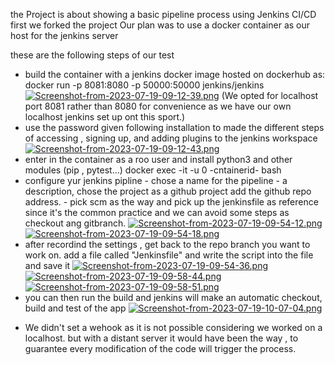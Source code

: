 the Project is about showing a basic pipeline process using Jenkins CI/CD
first we forked the project 
Our plan was to use a docker container as our host for the jenkins server

these are the following steps of our test 
- build the container with a jenkins docker image hosted on dockerhub as:
docker run -p 8081:8080 -p 50000:50000 jenkins/jenkins
[![Screenshot-from-2023-07-19-09-12-39.png](https://i.postimg.cc/Dy0VwcRj/Screenshot-from-2023-07-19-09-12-39.png)](https://postimg.cc/fkGqHYzm)
(We opted for localhost port 8081 rather than 8080 for convenience as we have our own localhost jenkins set up ont this sport.)
- use the password given following installation to made the different steps of accessing , signing up, and adding plugins to the jenkins workspace
[![Screenshot-from-2023-07-19-09-12-43.png](https://i.postimg.cc/sD7LX0wJ/Screenshot-from-2023-07-19-09-12-43.png)](https://postimg.cc/Whp8YSRD)
- enter in the container as a roo user and install python3 and other modules (pip , pytest...)
  docker exec -it -u 0 -cntainerid- bash
- configure yur jenkins pipline
          - chose a name for the pipeline
          -  a description, chose the project as a github project add the github repo address.
          -  pick scm as the way and pick up the jenkinsfile as reference since it's the common practice and we can avoid some steps as checkout ang gitbranch.
  [![Screenshot-from-2023-07-19-09-54-12.png](https://i.postimg.cc/5ywDZPrp/Screenshot-from-2023-07-19-09-54-12.png)](https://postimg.cc/D4wCGcnb)
  [![Screenshot-from-2023-07-19-09-54-18.png](https://i.postimg.cc/x8S4yvdm/Screenshot-from-2023-07-19-09-54-18.png)](https://postimg.cc/9RJbcqZX)
-  after recordind the settings , get back to the repo branch you want to work on. add a file called "Jenkinsfile" and write the script into the file and save it
  [![Screenshot-from-2023-07-19-09-54-36.png](https://i.postimg.cc/1tKp2wHw/Screenshot-from-2023-07-19-09-54-36.png)](https://postimg.cc/KkRkgKC8)
  [![Screenshot-from-2023-07-19-09-58-44.png](https://i.postimg.cc/YSKYSbDQ/Screenshot-from-2023-07-19-09-58-44.png)](https://postimg.cc/cvhr9MSJ)
  [![Screenshot-from-2023-07-19-09-58-51.png](https://i.postimg.cc/HxPLrLWF/Screenshot-from-2023-07-19-09-58-51.png)](https://postimg.cc/0MDv3PwC)
- you can then run the build and jenkins will make an automatic checkout, build and test of the app
  [![Screenshot-from-2023-07-19-10-07-04.png](https://i.postimg.cc/x8D1v4HP/Screenshot-from-2023-07-19-10-07-04.png)](https://postimg.cc/PpyHhKSL)

* We didn't set a wehook as it is not possible considering we worked on a localhost. but with a distant server it would have been the way , to guarantee every modification of the code will trigger the process.
  
